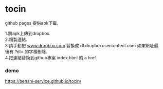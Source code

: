 # tocin

github pages 提供apk下載. 

1.將apk上傳到dropbox.    
2.複製連結.    
3.請手動把 www.dropbox.com 替換成 dl.dropboxusercontent.com 如果網址最後有 ?dl= 的字樣刪除.    
4.把連結替換到github專案 index.html 的 a href.   

### demo
https://benshi-service.github.io/tocin/
